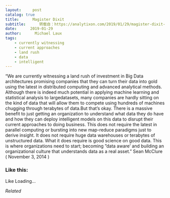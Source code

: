 ```yaml
---
layout:     post
catalog: true
title:      Magister Dixit
subtitle:      转载自：https://analytixon.com/2019/01/29/magister-dixit-1489/
date:      2019-01-29
author:      Michael Laux
tags:
    - currently witnessing
    - current approaches
    - land rush
    - data
    - intelligent
---
```


“We are currently witnessing a land rush of investment in Big Data architectures promising companies that they can turn their data into gold using the latest in distributed computing and advanced analytical methods. Although there is indeed much potential in applying machine learning and statistical analysis to largedatasets, many companies are hardly sitting on the kind of data that will allow them to compete using hundreds of machines chugging through terabytes of data.But that’s okay. There is a massive benefit to just getting an organization to understand what data they do have and how they can deploy intelligent models on this data to disrupt their current approaches to doing business. This does not require the latest in parallel computing or bursting into new map-reduce paradigms just to derive insight. It does not require huge data warehouses or terabytes of unstructured data. What it does require is good science on good data. This is where organizations need to start; becoming ”data aware’ and building an organizational culture that understands data as a real asset.” Sean McClure ( November 3, 2014 )





### Like this:

Like Loading...


*Related*


